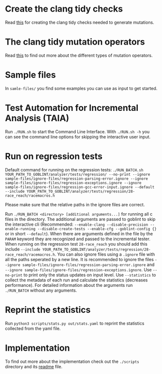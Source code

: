 # Create the clang tidy checks
Read [this](clang-mutations/README.md) for creating the clang tidy checks needed to generate mutations.

# The clang tidy mutation operators
Read [this](clang-mutations/MUTATIONS.md) to find out more about the different types of mutation operators.

# Sample files
In `samle-files/` you find some examples you can use as input to get started.

# Test Automation for Incremental Analysis (TAIA)
Run `./RUN.sh` to start the Command Line Interface. With `./RUN.sh -h` you can see the command line options for skipping the interactive user input.

# Run on regression tests
Default command for running on the regression tests:
`
./RUN_BATCH.sh YOUR_PATH_TO_GOBLINT/analyzer/tests/regression/ --no-print --ignore sample-files/ignore-files/regression-parsing-error.ignore --ignore sample-files/ignore-files/regression-exceptions.ignore --ignore sample-files/ignore-files/regression-gcc-error-input.ignore --default --include YOUR_PATH_TO_GOBLINT/analyzer/tests/regression/28-race_reach/racemacros.h
`

Please make sure that the relative paths in the ignore files are correct.

Run `./RUN_BATCH <directory> [additional arguments...]` for running all c files in the directory. The additional arguments are passed to goblint to skip the interactive cli (Recommended: `--enable-clang --disable-precision --enable-running --disable-create-tests --enable-cfg --goblint-config {}` or in short `--default`). When there are arguments defined in the file by the `PARAM` keyword they are recognized and passed to the incremental tester. When running on the regression test `28-race_reach` you should add this include `--include YOUR_PATH_TO_GOBLINT/analyzer/tests/regression/28-race_reach/racemacros.h`. You can also ignore files using a `.ignore` file with all the paths seperated by a new line. It is recommended to ignore the files `--ignore sample-files/ignore-files/regression-parsing-error.ignore` and `--ignore sample-files/ignore-files/regression-exceptions.ignore`. Use `--no-print` to print only the status updates on input level. Use `--statistics` to collect the metadata of each run and calculate the statistics (decreases performance). For detailed information about the arguments run `./RUN_BATCH` without any arguments.

# Reprint the statistics
Run `python3 scripts/stats.py out/stats.yaml` to reprint the statistics collected from the yaml file.

# Implementation
To find out more about the implementation check out the `./scripts` directory and its [readme](./scripts/README.md) file.